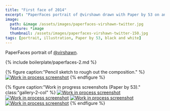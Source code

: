 ```yaml
---
title: "First face of 2014"
excerpt: "PaperFaces portrait of @virshawn drawn with Paper by 53 on an iPad."
image: 
  path: &image /assets/images/paperfaces-virshawn-twitter.jpg 
  feature: *image
  thumbnail: /assets/images/paperfaces-virshawn-twitter-150.jpg
tags: [portrait, illustration, Paper by 53, black and white]
---
```


PaperFaces portrait of [@virshawn](https://twitter.com/virshawn).

{% include boilerplate/paperfaces-2.md %}

{% figure caption:"Pencil sketch to rough out the composition." %}
[![Work in process screenshot](/assets/images/paperfaces-virshawn-process-1-750.jpg)](/assets/images/paperfaces-virshawn-process-1-lg.jpg)
{% endfigure %}

{% figure caption:"Work in progress screenshots (Paper by 53)." class:"gallery-2-col" %}
[![Work in process screenshot](/assets/images/paperfaces-virshawn-process-2-600.jpg)](/assets/images/paperfaces-virshawn-process-2-lg.jpg)
[![Work in process screenshot](/assets/images/paperfaces-virshawn-process-3-600.jpg)](/assets/images/paperfaces-virshawn-process-3-lg.jpg)
[![Work in process screenshot](/assets/images/paperfaces-virshawn-process-4-600.jpg)](/assets/images/paperfaces-virshawn-process-4-lg.jpg)
[![Work in process screenshot](/assets/images/paperfaces-virshawn-process-5-600.jpg)](/assets/images/paperfaces-virshawn-process-5-lg.jpg)
{% endfigure %}
